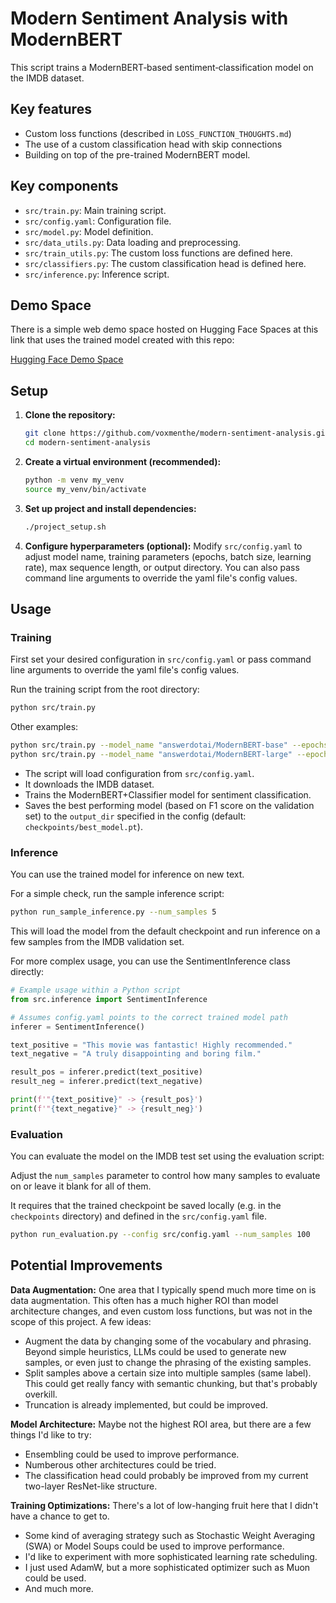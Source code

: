 # Modern Sentiment Analysis with ModernBERT

This script trains a ModernBERT‑based sentiment‑classification model on the IMDB dataset.  

## Key features
* Custom loss functions (described in `LOSS_FUNCTION_THOUGHTS.md`)
* The use of a custom classification head with skip connections
* Building on top of the pre-trained ModernBERT model.

## Key components
* `src/train.py`: Main training script.
* `src/config.yaml`: Configuration file.
* `src/model.py`: Model definition.
* `src/data_utils.py`: Data loading and preprocessing.
* `src/train_utils.py`: The custom loss functions are defined here.
* `src/classifiers.py`: The custom classification head is defined here.
* `src/inference.py`: Inference script.

## Demo Space

There is a simple web demo space hosted on Hugging Face Spaces at this link that uses the trained model created with this repo:

[Hugging Face Demo Space](https://huggingface.co/spaces/voxmenthe/imdb-sentiment-demo)


## Setup

1.  **Clone the repository:**
    ```bash
    git clone https://github.com/voxmenthe/modern-sentiment-analysis.git
    cd modern-sentiment-analysis
    ```

2.  **Create a virtual environment (recommended):**
    ```bash
    python -m venv my_venv
    source my_venv/bin/activate
    ```

3.  **Set up project and install dependencies:**
    ```bash
    ./project_setup.sh
    ```

4.  **Configure hyperparameters (optional):**
    Modify `src/config.yaml` to adjust model name, training parameters (epochs, batch size, learning rate), max sequence length, or output directory.
    You can also pass command line arguments to override the yaml file's config values.

## Usage

### Training

First set your desired configuration in `src/config.yaml` or pass command line arguments to override the yaml file's config values.

Run the training script from the root directory:

```bash
python src/train.py
```

Other examples:

```bash
python src/train.py --model_name "answerdotai/ModernBERT-base" --epochs 3
python src/train.py --model_name "answerdotai/ModernBERT-large" --epochs 3 --batch_size 16
```

-   The script will load configuration from `src/config.yaml`.
-   It downloads the IMDB dataset.
-   Trains the ModernBERT+Classifier model for sentiment classification.
-   Saves the best performing model (based on F1 score on the validation set) to the `output_dir` specified in the config (default: `checkpoints/best_model.pt`).


### Inference

You can use the trained model for inference on new text. 

For a simple check, run the sample inference script:

```bash
python run_sample_inference.py --num_samples 5
```

This will load the model from the default checkpoint and run inference on a few samples from the IMDB validation set.

For more complex usage, you can use the SentimentInference class directly:

```python
# Example usage within a Python script
from src.inference import SentimentInference

# Assumes config.yaml points to the correct trained model path
inferer = SentimentInference() 

text_positive = "This movie was fantastic! Highly recommended."
text_negative = "A truly disappointing and boring film."

result_pos = inferer.predict(text_positive)
result_neg = inferer.predict(text_negative)

print(f'"{text_positive}" -> {result_pos}')
print(f'"{text_negative}" -> {result_neg}')
```


### Evaluation

You can evaluate the model on the IMDB test set using the evaluation script:

Adjust the `num_samples` parameter to control how many samples to evaluate on or leave it blank for all of them.

It requires that the trained checkpoint be saved locally (e.g. in the `checkpoints` directory) and defined in the `src/config.yaml` file.

```bash
python run_evaluation.py --config src/config.yaml --num_samples 100
```

## Potential Improvements

**Data Augmentation:** One area that I typically spend much more time on is data augmentation. This often has a much higher ROI than model architecture changes, and even custom loss functions, but was not in the scope of this project. A few ideas:
* Augment the data by changing some of the vocabulary and phrasing. Beyond simple heuristics, LLMs could be used to generate new samples, or even just to change the phrasing of the existing samples.
* Split samples above a certain size into multiple samples (same label). This could get really fancy with semantic chunking, but that's probably overkill.
* Truncation is already implemented, but could be improved.

**Model Architecture:** Maybe not the highest ROI area, but there are a few things I'd like to try:
* Ensembling could be used to improve performance.
* Numberous other architectures could be tried.
* The classification head could probably be improved from my current two-layer ResNet-like structure.

**Training Optimizations:** There's a lot of low-hanging fruit here that I didn't have a chance to get to.
* Some kind of averaging strategy such as Stochastic Weight Averaging (SWA) or Model Soups could be used to improve performance.
* I'd like to experiment with more sophisticated learning rate scheduling.
* I just used AdamW, but a more sophisticated optimizer such as Muon could be used.
* And much more.